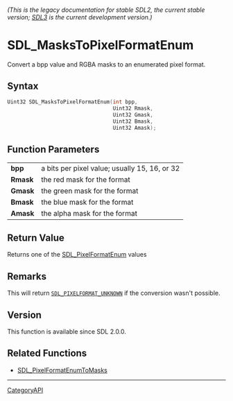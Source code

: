 ###### (This is the legacy documentation for stable SDL2, the current stable version; [SDL3](https://wiki.libsdl.org/SDL3/) is the current development version.)
# SDL_MasksToPixelFormatEnum

Convert a bpp value and RGBA masks to an enumerated pixel format.

## Syntax

```c
Uint32 SDL_MasksToPixelFormatEnum(int bpp,
                                  Uint32 Rmask,
                                  Uint32 Gmask,
                                  Uint32 Bmask,
                                  Uint32 Amask);

```

## Function Parameters

|               |                                               |
| ------------- | --------------------------------------------- |
| **bpp**       | a bits per pixel value; usually 15, 16, or 32 |
| **Rmask**     | the red mask for the format                   |
| **Gmask**     | the green mask for the format                 |
| **Bmask**     | the blue mask for the format                  |
| **Amask**     | the alpha mask for the format                 |

## Return Value

Returns one of the [SDL_PixelFormatEnum](SDL_PixelFormatEnum.md) values

## Remarks

This will return [`SDL_PIXELFORMAT_UNKNOWN`](SDL_PIXELFORMAT_UNKNOWN) if
the conversion wasn't possible.

## Version

This function is available since SDL 2.0.0.

## Related Functions

* [SDL_PixelFormatEnumToMasks](SDL_PixelFormatEnumToMasks.md)

----
[CategoryAPI](CategoryAPI.md)
